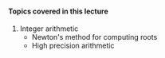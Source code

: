 #### Topics covered in this lecture
1. Integer arithmetic
    - Newton's method for computing roots
    - High precision arithmetic